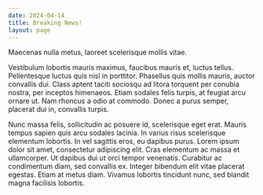 ```yaml
---
date: 2024-04-14
title: Breaking News!
layout: page
---
```

Maecenas nulla metus, laoreet scelerisque mollis vitae.

Vestibulum lobortis mauris maximus, faucibus mauris et, luctus tellus. Pellentesque luctus quis nisl in porttitor. Phasellus quis mollis mauris, auctor convallis dui. Class aptent taciti sociosqu ad litora torquent per conubia nostra, per inceptos himenaeos. Etiam sodales felis turpis, at feugiat arcu ornare ut. Nam rhoncus a odio at commodo. Donec a purus semper, placerat dui in, convallis turpis.

Nunc massa felis, sollicitudin ac posuere id, scelerisque eget erat. Mauris tempus sapien quis arcu sodales lacinia. In varius risus scelerisque elementum lobortis. In vel sagittis eros, eu dapibus purus. Lorem ipsum dolor sit amet, consectetur adipiscing elit. Cras elementum ac massa et ullamcorper. Ut dapibus dui ut orci tempor venenatis. Curabitur ac condimentum diam, sed convallis ex. Integer bibendum elit vitae placerat egestas. Etiam at metus diam. Vivamus lobortis tincidunt nunc, sed blandit magna facilisis lobortis. 
